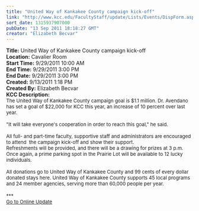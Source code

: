```yaml
---
title: "United Way of Kankakee County campaign kick-off"
link: "http://www.kcc.edu/FacultyStaff/update/Lists/Events/DispForm.aspx?ID=150"
sort_date: 1315937907000
pubDate: "13 Sep 2011 18:18:27 GMT"
creator: "Elizabeth Becvar"
---
```


<div><b>Title:</b> United Way of Kankakee County campaign kick-off</div>
<div><b>Location:</b> Cavalier Room</div>
<div><b>Start Time:</b> 9/29/2011 10:00 AM</div>
<div><b>End Time:</b> 9/29/2011 3:00 PM</div>
<div><b>End Date:</b> 9/29/2011 3:00 PM</div>
<div><b>Created:</b> 9/13/2011 1:18 PM</div>
<div><b>Created By:</b> Elizabeth Becvar</div>
<div><b>KCC Description:</b> <div class="ExternalClass8AAB10D1D51A4BC7968073232FDC7FEA"><div><font size="2">The United Way of Kankakee County campaign goal is $1.1 million. Dr. Avendano has set a goal of $22,000 for KCC this year, an increase of 10 percent over last year. <br /> <br />&quot;It will take everyone's cooperation in order to reach this goal,&quot; he said.<br /> <br />All full- and part-time faculty, supportive staff and administrators are encouraged to attend  the campaign kick-off and show their support. </font></div>
<div><font size="2">Refreshments will be provided, and there will be a drawing for prizes at 3 p.m. Once again, a prime parking spot in the Prairie Lot will be available to 12 lucky individuals. <br /> <br />All donations go to United Way of Kankakee County and 99 cents of every dollar donated stays here. United Way of Kankakee County supports 45 local programs and 24 member agencies, serving more than 60,000 people per year.</font></div>
<div><font size="2"></font> </div>
<div><font size="2">***</font></div>
<div><font size="2"><a href="/FacultyStaff/update/Pages/dailyupdate.aspx">Go to Online Update</a><br /></div></font></div></div>
